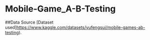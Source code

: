 # Mobile-Game_A-B-Testing

##Data Source
[Dataset used]https://www.kaggle.com/datasets/yufengsui/mobile-games-ab-testing).

